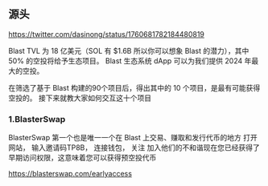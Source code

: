 ## 源头
https://twitter.com/dasinong/status/1760681782184480819

Blast TVL 为 18 亿美元（SOL 有 $1.6B 所以你可以想象 Blast 的潜力），其中 50% 的空投将给予生态项目。
Blast 生态系统 dApp 可以为我们提供 2024 年最大的空投。

在筛选了基于 Blast 构建的90个项目后，得出其中的 10 个项目，是最有可能获得空投的。
接下来就教大家如何交互这十个项目

### 1.BlasterSwap
BlasterSwap 第一个也是唯一一个在 Blast 上交易、赚取和发行代币的地方 
打开网站， 输入邀请码TP8B， 连接钱包， 关注
加入他们的不和谐现在您已经获得了早期访问权限，这意味着您可以获得预空投代币

https://blasterswap.com/earlyaccess
